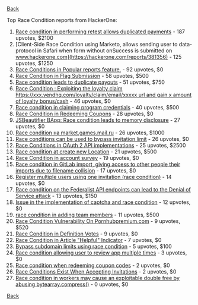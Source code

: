 [Back](README.md)

Top Race Condition reports from HackerOne:

1. [Race condition in performing retest allows duplicated payments](https://hackerone.com/reports/429026) - 187 upvotes, $2100
2. [Client-Side Race Condition using Marketo, allows sending user to data-protocol in Safari when form without onSuccess is submitted on www.hackerone.com](https://hackerone.com/reports/381356) - 125 upvotes, $1250
3. [Race Conditions in Popular reports feature.](https://hackerone.com/reports/146845) - 92 upvotes, $0
4. [Race Condition in Flag Submission](https://hackerone.com/reports/454949) - 58 upvotes, $500
5. [Race condition leads to duplicate payouts](https://hackerone.com/reports/220445) - 51 upvotes, $750
6. [Race Condition : Exploiting the loyalty claim https://xxx.vendhq.com/loyalty/claim/email/xxxxx url and gain x amount of loyalty bonus/cash](https://hackerone.com/reports/331940) - 46 upvotes, $0
7. [Race condition in claiming program credentials](https://hackerone.com/reports/488985) - 40 upvotes, $500
8. [Race Condition in Redeeming Coupons](https://hackerone.com/reports/157996) - 28 upvotes, $0
9. [JSBeautifier BApp: Race condition leads to memory disclosure](https://hackerone.com/reports/187134) - 27 upvotes, $0
10. [Race condition на market.games.mail.ru](https://hackerone.com/reports/317557) - 26 upvotes, $1000
11. [Race conditions can be used to bypass invitation limit](https://hackerone.com/reports/115007) - 26 upvotes, $0
12. [Race Conditions in OAuth 2 API implementations](https://hackerone.com/reports/55140) - 25 upvotes, $2500
13. [Race condition at create new Location](https://hackerone.com/reports/413759) - 21 upvotes, $500
14. [Race Condition in account survey](https://hackerone.com/reports/165570) - 19 upvotes, $0
15. [Race condition in GitLab import, giving access to other people their imports due to filename collision](https://hackerone.com/reports/214028) - 17 upvotes, $0
16. [Register multiple users using one invitation (race condition)](https://hackerone.com/reports/148609) - 14 upvotes, $0
17. [Race condition on the Federalist API endpoints can lead to the Denial of Service attack](https://hackerone.com/reports/249319) - 13 upvotes, $150
18. [Issue in the implementation of captcha and race condition](https://hackerone.com/reports/67562) - 12 upvotes, $0
19. [race condition in adding team members](https://hackerone.com/reports/176127) - 11 upvotes, $500
20. [Race Condition Vulnerability On Pornhubpremium.com](https://hackerone.com/reports/183624) - 9 upvotes, $520
21. [Race Condition in Definition Votes](https://hackerone.com/reports/152717) - 9 upvotes, $0
22. [Race Condition in Article "Helpful" Indicator](https://hackerone.com/reports/109485) - 7 upvotes, $0
23. [Bypass subdomain limits using race condition](https://hackerone.com/reports/395351) - 5 upvotes, $100
24. [Race condition allowing user to review app multiple times](https://hackerone.com/reports/106360) - 3 upvotes, $0
25. [Race condition when redeeming coupon codes](https://hackerone.com/reports/59179) - 2 upvotes, $0
26. [Race Conditions Exist When Accepting Invitations](https://hackerone.com/reports/119354) - 2 upvotes, $0
27. [Race condition in workers may cause an exploitable double free by abusing bytearray.compress()](https://hackerone.com/reports/47227) - 0 upvotes, $0


[Back](README.md)